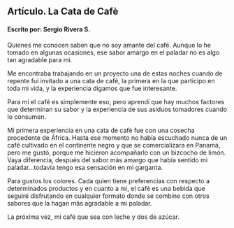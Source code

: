 ## Artículo. La Cata de Cafè

#### Escrito por: Sergio Rivera S.

Quienes me conocen saben que no soy amante del café. Aunque lo he tomado en algunas ocasiones, ese sabor amargo en el paladar no es algo tan agradable para mi. 

Me encontraba trabajando en un proyecto una de estas noches cuando de repente fui invitado a una cata de café, la primera en la que participo en toda mi vida, y la experiencia digamos que fue interesante. 

Para mi el café es simplemente eso, pero aprendí que hay muchos factores que determinan su sabor y la experiencia de sus asiduos tomadores cuando lo consumen. 

Mi primera experiencia en una cata de café fue con una cosecha procedente de África. Hasta ese momento no había escuchado nunca de un café cultivado en el continente negro y que se comercializara en Panamá, pero me gustó, porque me hicieron acompañarlo con un bizcocho de limón. Vaya diferencia, después del sabor más amargo que había sentido mi paladar...todavía tengo esa sensación en mi garganta. 

Para gustos los colores. Cada quien tiene preferencias con respecto a determinados productos y en cuanto a mi, el café es una bebida que seguiré disfrutando en cualquier formato donde se combine con otros sabores que la hagan más agradable a mi paladar. 

La próxima vez, mi café que sea con leche y dos de azúcar.
